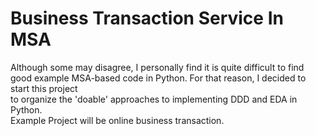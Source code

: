 # Business Transaction Service In MSA

<p>
Although some may disagree, I personally find it is quite difficult to find<br> 
good example MSA-based code in Python. For that reason, I decided to start this project<br>
to organize the 'doable' approaches to implementing DDD and EDA in Python.<br>
Example Project will be online business transaction.<br>
</p>
